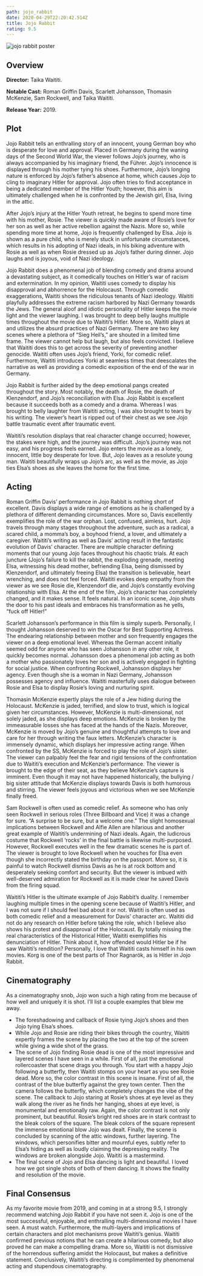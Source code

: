 ```yaml
---
path: jojo_rabbit
date: 2020-04-29T22:20:42.514Z
title: Jojo Rabbit
rating: 9.5
---
```

![jojo rabbit poster](https://m.media-amazon.com/images/M/MV5BZjU0Yzk2MzEtMjAzYy00MzY0LTg2YmItM2RkNzdkY2ZhN2JkXkEyXkFqcGdeQXVyNDg4NjY5OTQ@._V1_SY1000_SX667_AL_.jpg)

## Overview

**Director:** Taika Waititi.

**Notable Cast:** Roman Griffin Davis, Scarlett Johansson, Thomasin McKenzie, Sam Rockwell, and Taika Waititi.

**Release Year:** 2019.

## Plot

Jojo Rabbit tells an enthralling story of an innocent, young German boy who is desperate for love and approval. Placed in Germany during the waning days of the Second World War, the viewer follows Jojo’s journey, who is always accompanied by his imaginary friend, the Führer. Jojo’s innocence is displayed through his mother tying his shoes. Furthermore, Jojo’s longing nature is enforced by Jojo’s father’s absence at home, which causes Jojo to cling to imaginary Hitler for approval. Jojo often tries to find acceptance in being a dedicated member of the Hitler Youth; however, this aim is ultimately challenged when he is confronted by the Jewish girl, Elsa, living in the attic.

After Jojo’s injury at the Hitler Youth retreat, he begins to spend more time with his mother, Rosie. The viewer is quickly made aware of Rosie’s love for her son as well as her active rebellion against the Nazis. More so, while spending more time at home, Jojo is frequently challenged by Elsa. Jojo is shown as a pure child, who is merely stuck in unfortunate circumstances, which results in his adopting of Nazi ideals, in his biking adventure with Rosie as well as when Rosie dressed up as Jojo’s father during dinner. Jojo laughs and is joyous, void of Nazi ideology.

Jojo Rabbit does a phenomenal job of blending comedy and drama around a devastating subject, as it comedically touches on Hitler’s war of racism and extermination. In my opinion, Waititi uses comedy to display his disapproval and abhorrence for the Holocaust. Through comedic exaggerations, Waititi shows the ridiculous tenants of Nazi ideology. Waititi playfully addresses the extreme racism harbored by Nazi Germany towards the Jews. The general aloof and idiotic personality of Hitler keeps the movie light and the viewer laughing. I was brought to deep belly laughs multiple times throughout the movie due to Waititi’s Hitler. More so, Waititi plays at and utilizes the absurd practices of Nazi Germany. There are two key scenes where a plethora of “Sieg Heil’s,” are shouted in a limited time frame. The viewer cannot help but laugh, but also feels convicted. I believe that Waititi does this to get across the severity of preventing another genocide. Waititi often uses Jojo’s friend, Yorki, for comedic relief. Furthermore, Waititi introduces Yorki at seamless times that deescalates the narrative as well as providing a comedic exposition of the end of the war in Germany.

Jojo Rabbit is further aided by the deep emotional pangs created throughout the story. Most notably, the death of Rosie, the death of Klenzendorf, and Jojo’s reconciliation with Elsa. Jojo Rabbit is excellent because it succeeds both as a comedy and a drama. Whereas I was brought to belly laughter from Waititi acting, I was also brought to tears by his writing. The viewer’s heart is ripped out of their chest as we see Jojo battle traumatic event after traumatic event.

Waititi’s resolution displays that real character change occurred; however, the stakes were high, and the journey was difficult. Jojo’s journey was not easy, and his progress feels earned. Jojo enters the movie as a lonely, innocent, little boy desperate for love. But, Jojo leaves as a resolute young man. Waititi beautifully wraps up Jojo’s arc, as well as the movie, as Jojo ties Elsa’s shoes as she leaves the home for the first time.

## Acting

Roman Griffin Davis’ performance in Jojo Rabbit is nothing short of excellent. Davis displays a wide range of emotions as he is challenged by a plethora of different demanding circumstances. More so, Davis excellently exemplifies the role of the war orphan. Lost, confused, aimless, hurt. Jojo travels through many stages throughout the adventure, such as a radical, a scared child, a momma’s boy, a boyhood friend, a lover, and ultimately a caregiver. Waititi’s writing as well as Davis’ acting result in the fantastic evolution of Davis’ character. There are multiple character defining moments that our young Jojo faces throughout his chaotic trials. At each juncture (Jojo’s failure to kill the rabbit, the exploding grenade, meeting Elsa, witnessing his dead mother, befriending Elsa, being dismissed by Klenzendorf, and ultimately freeing Elsa) the transition is believable, heart wrenching, and does not feel forced. Waititi evokes deep empathy from the viewer as we see Rosie die, Klenzendorf die, and Jojo’s constantly evolving relationship with Elsa. At the end of the film, Jojo’s character has completely changed, and it makes sense. It feels natural. In an iconic scene, Jojo shuts the door to his past ideals and embraces his transformation as he yells, “fuck off Hitler!”

Scarlett Johansson’s performance in this film is simply superb. Personally, I thought Johansson deserved to win the Oscar for Best Supporting Actress. The endearing relationship between mother and son frequently engages the viewer on a deep emotional level. Whereas the German accent initially seemed odd for anyone who has seen Johansson in any other role, it quickly becomes normal. Johansson does a phenomenal job acting as both a mother who passionately loves her son and is actively engaged in fighting for social justice. When confronting Rockwell, Johansson displays her agency. Even though she is a woman in Nazi Germany, Johansson possesses agency and influence. Waititi masterfully uses dialogue between Rosie and Elsa to display Rosie’s loving and nurturing spirit.

Thomasin McKenzie expertly plays the role of a Jew hiding during the Holocaust. McKenzie is jaded, terrified, and slow to trust, which is logical given her circumstances. However, McKenzie is multi-dimensional, not solely jaded, as she displays deep emotions. McKenzie is broken by the immeasurable losses she has faced at the hands of the Nazis. Moreover, McKenzie is moved by Jojo’s genuine and thoughtful attempts to love and care for her through writing the faux letters. McKenzie’s character is immensely dynamic, which displays her impressive acting range. When confronted by the SS, McKenzie is forced to play the role of Jojo’s sister. The viewer can palpably feel the fear and rigid tensions of the confrontation due to Waititi’s execution and McKenzie’s performance. The viewer is brought to the edge of their seat, as they believe McKenzie’s capture is imminent. Even though it may not have happened historically, the bullying / big sister attitude that McKenzie displays towards Davis is both humorous and stirring. The viewer feels joyous and victorious when we see McKenzie finally freed.

Sam Rockwell is often used as comedic relief. As someone who has only seen Rockwell in serious roles (Three Billboard and Vice) it was a change for sure. “A surprise to be sure, but a welcome one.” The slight homosexual implications between Rockwell and Alfie Allen are hilarious and another great example of Waititi’s undermining of Nazi ideals. Again, the ludicrous costume that Rockwell ‘rocks’ in the final battle is likewise multi-purposed. However, Rockwell executes well in the few dramatic scenes he is part of. The viewer is brought to love Rockwell when he vouches for Elsa even though she incorrectly stated the birthday on the passport. More so, it is painful to watch Rockwell dismiss Davis as he is at rock bottom and desperately seeking comfort and security. But the viewer is imbued with well-deserved admiration for Rockwell as it is made clear he saved Davis from the firing squad.

Waititi’s Hitler is the ultimate example of Jojo Rabbit’s duality. I remember laughing multiple times in the opening scene because of Waititi’s Hitler, and I was not sure if I should feel bad about it or not. Waititi is often used as both comedic relief and a measurement for Davis’ character arc. Waititi did not do any research on Hitler before taking the role, which I believe also shows his protest and disapproval of the Holocaust. By totally missing the real characteristics of the Historical Hitler, Waititi exemplifies his denunciation of Hitler. Think about it, how offended would Hitler be if he saw Waititi’s rendition? Personally, I love that Waititi casts himself in his own movies. Korg is one of the best parts of Thor Ragnarök, as is Hitler in Jojo Rabbit.

## Cinematography

As a cinematography snob, Jojo won such a high rating from me because of how well and uniquely it is shot. I’ll list a couple examples that blew me away.

* The foreshadowing and callback of Rosie tying Jojo’s shoes and then Jojo tying Elsa’s shoes.
* While Jojo and Rosie are riding their bikes through the country, Waititi expertly frames the scene by placing the two at the top of the screen while giving a wide shot of the grass.
* The scene of Jojo finding Rosie dead is one of the most impressive and layered scenes I have seen in a while. First of all, just the emotional rollercoaster that scene drags you through. You start with a happy Jojo following a butterfly, then Waititi stomps on your heart as you see Rosie dead. More so, the color contrast in this scene is insane. First of all, the contrast of the blue butterfly against the grey town center. Then the camera follows the butterfly, which completely changes the vibe of the scene. The callback to Jojo staring at Rosie’s shoes at eye level as they walk along the river as he finds her hanging, shoes at eye level, is monumental and emotionally raw. Again, the color contrast is not only prominent, but beautiful. Rosie’s bright red shoes are in stark contrast to the bleak colors of the square. The bleak colors of the square represent the immense emotional blow Jojo was dealt. Finally, the scene is concluded by scanning of the attic windows, further layering. The windows, which personifies bitter and mournful eyes, subtly refer to Elsa’s hiding as well as loudly claiming the depressing reality. The windows are broken alongside Jojo. Waititi is a mastermind.
* The final scene of Jojo and Elsa dancing is light and beautiful. I loved how we got single shots of both of them dancing. It shows the finality and resolution of the movie.

## Final Consensus

As my favorite movie from 2019, and coming in at a strong 9.5, I strongly recommend watching Jojo Rabbit if you have not seen it. Jojo is one of the most successful, enjoyable, and enthralling multi-dimensional movies I have seen. A must watch. Furthermore, the multi-layers and implications of certain characters and plot mechanisms prove Waititi’s genius. Waititi confirmed previous notions that he can create a hilarious comedy, but also proved he can make a compelling drama. More so, Waititi is not dismissive of the horrendous suffering amidst the Holocaust, but makes a definitive statement. Conclusively, Waititi’s directing is complimented by phenomenal acting and stupendous cinematography.
